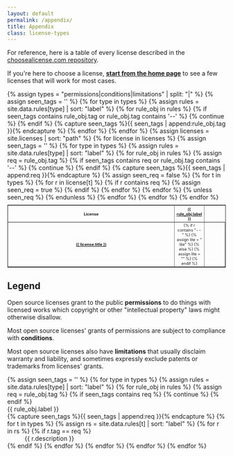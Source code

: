 ```yaml
---
layout: default
permalink: /appendix/
title: Appendix
class: license-types
---
```


For reference, here is a table of every license described in the [choosealicense.com repository](https://github.com/github/choosealicense.com).

If you're here to choose a license, **[start from the home page](/)** to see a few licenses that will work for most cases.

<table border style="font-size: xx-small">
{% assign types = "permissions|conditions|limitations" | split: "|" %}
<tr>
  <th scope="col" style="text-align: center">License</th>
  {% assign seen_tags = '' %}
  {% for type in types %}
    {% assign rules = site.data.rules[type] | sort: "label" %}
    {% for rule_obj in rules %}
      {% if seen_tags contains rule_obj.tag or rule_obj.tag contains '--' %}
        {% continue %}
      {% endif %}
      {% capture seen_tags %}{{ seen_tags | append:rule_obj.tag }}{% endcapture %}
      <th scope="col" style="text-align: center; width:7%"><a href="#{{ rule_obj.tag }}">{{ rule_obj.label }}</a></th>
    {% endfor %}
  {% endfor %}
</tr>
{% assign licenses = site.licenses | sort: "path" %}
{% for license in licenses %}
  <tr style="height: 3em"><th scope="row"><a href="{{ license.id }}">{{ license.title }}</a></th>
  {% assign seen_tags = '' %}
  {% for type in types %}
    {% assign rules = site.data.rules[type] | sort: "label" %}
    {% for rule_obj in rules %}
      {% assign req = rule_obj.tag %}
      {% if seen_tags contains req  or rule_obj.tag contains '--' %}
        {% continue %}
      {% endif %}
      {% capture seen_tags %}{{ seen_tags | append:req }}{% endcapture %}
      {% assign seen_req = false %}
      {% for t in types %}
        {% for r in license[t] %}
          {% if r contains req %}
            <td class="license-{{ t }}" style="text-align:center">
              {% if r contains "--" %}
                {% assign lite = " lite" %}
              {% else %}
                {% assign lite = "" %}
              {% endif %}
              <span class="{{ r | append: lite }}">
                <span class="license-sprite {{ r }}"></span>
              </span>
            </td>
            {% assign seen_req = true %}
          {% endif %}
        {% endfor %}
      {% endfor %}
      {% unless seen_req %}
        <td></td>
      {% endunless %}
    {% endfor %}
  {% endfor %}
  </tr>
{% endfor %}
</table>

## Legend

<p>Open source licenses grant to the public <span class="license-permissions"><span class="license-sprite"></span></span> <b>permissions</b> to do things with licensed works which copyright or other "intellectual property" laws might otherwise disallow.</p>

<p>Most open source licenses' grants of permissions are subject to compliance with <span class="license-conditions"><span class="license-sprite"></span></span> <b>conditions</b>.</p>

<p>Most open source licenses also have <span class="license-limitations"><span class="license-sprite"></span></span> <b>limitations</b> that usually disclaim warranty and liability, and sometimes expressly exclude patents or trademarks from licenses' grants.</p>

<dl>
{% assign seen_tags = '' %}
{% for type in types %}
  {% assign rules = site.data.rules[type] | sort: "label" %}
  {% for rule_obj in rules %}
    {% assign req = rule_obj.tag %}
    {% if seen_tags contains req %}
      {% continue %}
    {% endif %}
    <dt id="{{ req }}">{{ rule_obj.label }}</dt>
    {% capture seen_tags %}{{ seen_tags | append:req }}{% endcapture %}
    {% for t in types %}
      {% assign rs = site.data.rules[t] | sort: "label" %}
      {% for r in rs %}
        {% if r.tag == req %}
          <dd class="license-{{t}}"><span class="license-sprite"></span> {{ r.description }}</dd>
        {% endif %}
      {% endfor %}
    {% endfor %}
  {% endfor %}
{% endfor %}
</dl>
